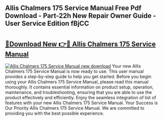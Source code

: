 ## Allis Chalmers 175 Service Manual Free Pdf Download - Part-22h New Repair Owner Guide - User Service Edition fBjCC

# <h2><a href="http://bc87308.oget.top/?id=Allis+Chalmers+175+Service+Manual">🔗Download New 👉🔴 Allis Chalmers 175 Service Manual</a></h2>

[![Allis Chalmers 175 Service Manual new download](https://i.imgur.com/5g1atiW.png)](http://bc87308.oget.top/?id=Allis+Chalmers+175+Service+Manual)
Your new Allis Chalmers 175 Service Manual is now ready to use. This user manual provides a step-by-step guide to help you get started. Before you begin using your Allis Chalmers 175 Service Manual, please read this manual thoroughly. It contains essential information on product setup, operation, maintenance, and troubleshooting, ensuring that you are able to use the product effectively and efficiently. Enjoy the seamless integration of list of features with your new Allis Chalmers 175 Service Manual. Your Success is Our Priority Allis Chalmers 175 Service Manual. We are committed to providing you with the best possible experience.

